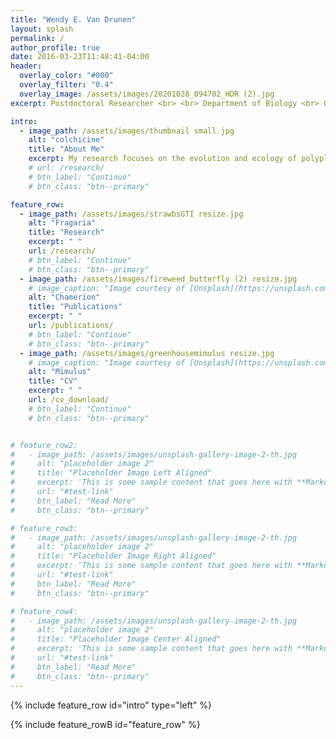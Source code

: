```yaml
---
title: "Wendy E. Van Drunen"
layout: splash
permalink: /
author_profile: true
date: 2016-03-23T11:48:41-04:00
header:
  overlay_color: "#000"
  overlay_filter: "0.4"
  overlay_image: /assets/images/20201028_094702_HDR (2).jpg
excerpt: Postdoctoral Researcher <br> <br> Department of Biology <br> Queen's University

intro:
  - image_path: /assets/images/thumbnail small.jpg
    alt: "colchicine"
    title: "About Me"
    excerpt: My research focuses on the evolution and ecology of polyploid plants in natural and urban systems. I use a variety of quantitative approaches, combining computational (theory, simulation modeling, phylogenetic analyses, mand analysis of large public, pre-published, and community science datasets) and empirical methods (field studies, large-scale experiments in common gardens and natural populations).
    # url: /research/
    # btn_label: "Continue"
    # btn_class: "btn--primary"

feature_row:
  - image_path: /assets/images/strawbsGTI resize.jpg
    alt: "Fragaria"
    title: "Research"
    excerpt: " "
    url: /research/
    # btn_label: "Continue"
    # btn_class: "btn--primary"
  - image_path: /assets/images/fireweed_butterfly (2) resize.jpg
    # image_caption: "Image courtesy of [Unsplash](https://unsplash.com/)"
    alt: "Chamerion"
    title: "Publications"
    excerpt: " "
    url: /publications/
    # btn_label: "Continue"
    # btn_class: "btn--primary"
  - image_path: /assets/images/greenhousemimulus resize.jpg
    # image_caption: "Image courtesy of [Unsplash](https://unsplash.com/)"
    alt: "Mimulus"
    title: "CV"
    excerpt: " "
    url: /cv_download/
    # btn_label: "Continue"
    # btn_class: "btn--primary"


# feature_row2:
#   - image_path: /assets/images/unsplash-gallery-image-2-th.jpg
#     alt: "placeholder image 2"
#     title: "Placeholder Image Left Aligned"
#     excerpt: 'This is some sample content that goes here with **Markdown** formatting. Left aligned with `type="left"`'
#     url: "#test-link"
#     btn_label: "Read More"
#     btn_class: "btn--primary"

# feature_row3:
#   - image_path: /assets/images/unsplash-gallery-image-2-th.jpg
#     alt: "placeholder image 2"
#     title: "Placeholder Image Right Aligned"
#     excerpt: 'This is some sample content that goes here with **Markdown** formatting. Right aligned with `type="right"`'
#     url: "#test-link"
#     btn_label: "Read More"
#     btn_class: "btn--primary"

# feature_row4:
#   - image_path: /assets/images/unsplash-gallery-image-2-th.jpg
#     alt: "placeholder image 2"
#     title: "Placeholder Image Center Aligned"
#     excerpt: 'This is some sample content that goes here with **Markdown** formatting. Centered with `type="center"`'
#     url: "#test-link"
#     btn_label: "Read More"
#     btn_class: "btn--primary"
---
```


{% include feature_row id="intro" type="left" %}

{% include feature_rowB id="feature_row" %}

<!-- {% include figure image_path="/assets/images/20201028_094702_HDR (2).jpg" caption="This is a figure caption." %}

{% include feature_row id="feature_row2" type="left" %}

{% include feature_row id="feature_row3" type="right" %}

{% include feature_row id="feature_row4" type="center" %} -->
